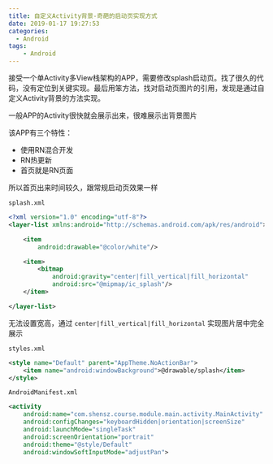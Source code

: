 ```yaml
---
title: 自定义Activity背景-奇葩的启动页实现方式
date: 2019-01-17 19:27:53
categories:
  - Android
tags: 
	- Android
---
```


接受一个单Activity多View栈架构的APP，需要修改splash启动页。找了很久的代码，没有定位到关键实现。最后用笨方法，找对启动页图片的引用，发现是通过自定义Activity背景的方法实现。

一般APP的Activity很快就会展示出来，很难展示出背景图片

该APP有三个特性：

- 使用RN混合开发
- RN热更新
- 首页就是RN页面

所以首页出来时间较久，跟常规启动页效果一样

`splash.xml`

```xml
<?xml version="1.0" encoding="utf-8"?>
<layer-list xmlns:android="http://schemas.android.com/apk/res/android">

    <item
        android:drawable="@color/white"/>

    <item>
        <bitmap
            android:gravity="center|fill_vertical|fill_horizontal"
            android:src="@mipmap/ic_splash"/>
    </item>

</layer-list>
```

无法设置宽高，通过 `center|fill_vertical|fill_horizontal` 实现图片居中完全展示

`styles.xml`

```xml
<style name="Default" parent="AppTheme.NoActionBar">
    <item name="android:windowBackground">@drawable/splash</item>
</style>
``` 

`AndroidManifest.xml`

```xml
<activity
	android:name="com.shensz.course.module.main.activity.MainActivity"
    android:configChanges="keyboardHidden|orientation|screenSize"
    android:launchMode="singleTask"
    android:screenOrientation="portrait"
    android:theme="@style/Default"
    android:windowSoftInputMode="adjustPan">